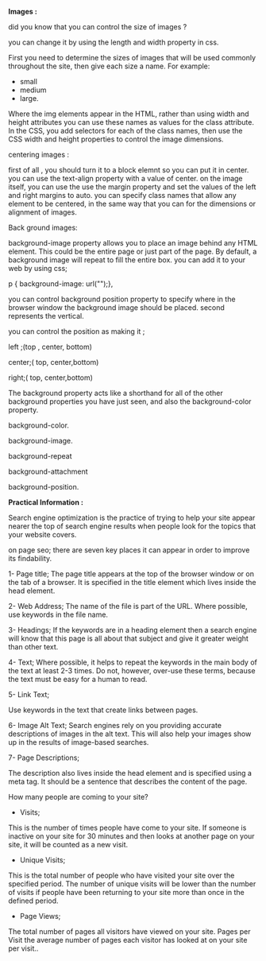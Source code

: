 **Images :**


did you know that you can control the size of images ? 

you can change it by using the length and width property in css.

First you need to determine the sizes of images that will be used
commonly throughout the site, then give each size a name. For example:

- small
- medium
- large.

Where the img elements appear in the HTML, rather  than using width and height attributes you can use these names as values for the class
attribute. In the CSS, you add selectors for each of the class names, then use the CSS width and height properties to control the image dimensions.

centering images :

first of all , you should turn it to a block elemnt so you can put it in center.
you can use the text-align property with a value of center.
on the image itself, you can use the use the margin property and set the values of the left and right margins to auto. you can specify class names that allow any element to be centered, in the same way that you can for the dimensions or alignment of images.

Back ground images:
 
background-image property allows you to place an image behind any HTML
element. This could be the entire page or just part of the page. By
default, a background image will repeat to fill the entire box.
you can add it to your web by using css;

p { 
  background-image: url("");},


   you can control background position property to specify where in the browser window the background image should be placed.
   second represents the vertical.

   you can control the position as making it ;

left ;(top , center, bottom)

center;( top, center,bottom)

right;( top, center,bottom)

The background property acts like a shorthand for all of the other background properties you have just seen, and also the background-color property.

background-color.

background-image. 

background-repeat

background-attachment

background-position.

**Practical Information :**

Search engine optimization is the practice of trying to help your site appear nearer the top of search engine results when people look for the topics that your website covers.

on page seo;
there are seven key places it can appear in order to improve its findability.

1- Page title;
The page title appears at the top of the browser window or on the tab of a browser. It is specified in the title element which lives inside the head element.

 2- Web Address;
The name of the file is part of the URL. Where possible, use keywords in the file name.

3-  Headings;
If the keywords are in a heading element then a search engine will know that this page is all about that subject and give it greater weight than other text.

4- Text;
Where possible, it helps to repeat the keywords in the main
body of the text at least 2-3 times. Do not, however, over-use
these terms, because the text must be easy for a human to read.


5- Link Text;

Use keywords in the text that create links between pages.

6- Image Alt Text;
Search engines rely on you providing accurate descriptions of images in the alt text. This will also help your images show up in the results of image-based searches.

7- Page Descriptions; 

The description also lives inside
the head element and is specified using a meta tag. It should be a sentence that describes the content of the page.

How many people are coming to your site?
- Visits;

This is the number of times people have come to your site. If someone is inactive on your site for 30 minutes and then looks at another page on your site, it will be counted as a new visit.

- Unique Visits;

This is the total number of people who have visited your site over the specified period. The number of unique visits will be lower than the number of visits if people have been returning to your site more than once in the defined period.

- Page Views; 

The total number of pages all visitors have viewed on your site.
Pages per Visit the average number of pages each visitor has looked at on your site per visit..
